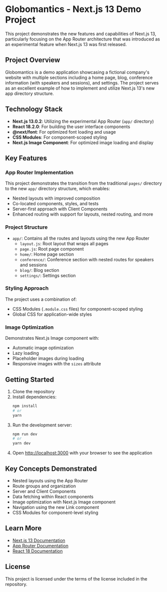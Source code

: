# Globomantics - Next.js 13 Demo Project

This project demonstrates the new features and capabilities of Next.js 13, particularly focusing on the App Router architecture that was introduced as an experimental feature when Next.js 13 was first released.

## Project Overview

Globomantics is a demo application showcasing a fictional company's website with multiple sections including a home page, blog, conference information (with speakers and sessions), and settings. The project serves as an excellent example of how to implement and utilize Next.js 13's new app directory structure.

## Technology Stack

- **Next.js 13.0.2**: Utilizing the experimental App Router (`app/` directory)
- **React 18.2.0**: For building the user interface components
- **@next/font**: For optimized font loading and usage
- **CSS Modules**: For component-scoped styling
- **Next.js Image Component**: For optimized image loading and display

## Key Features

### App Router Implementation

This project demonstrates the transition from the traditional `pages/` directory to the new `app/` directory structure, which enables:

- Nested layouts with improved composition
- Co-located components, styles, and tests
- Server-first approach with Client Components
- Enhanced routing with support for layouts, nested routing, and more

### Project Structure

- `app/`: Contains all the routes and layouts using the new App Router
  - `layout.js`: Root layout that wraps all pages
  - `page.js`: Root page component
  - `home/`: Home page section
  - `conference/`: Conference section with nested routes for speakers and sessions
  - `blog/`: Blog section
  - `settings/`: Settings section

### Styling Approach

The project uses a combination of:
- CSS Modules (`.module.css` files) for component-scoped styling
- Global CSS for application-wide styles

### Image Optimization

Demonstrates Next.js Image component with:
- Automatic image optimization
- Lazy loading
- Placeholder images during loading
- Responsive images with the `sizes` attribute

## Getting Started

1. Clone the repository
2. Install dependencies:
   ```bash
   npm install
   # or
   yarn
   ```
3. Run the development server:
   ```bash
   npm run dev
   # or
   yarn dev
   ```
4. Open [http://localhost:3000](http://localhost:3000) with your browser to see the application

## Key Concepts Demonstrated

- Nested layouts using the App Router
- Route groups and organization
- Server and Client Components
- Data fetching within React components
- Image optimization with Next.js Image component
- Navigation using the new Link component
- CSS Modules for component-level styling

## Learn More

- [Next.js 13 Documentation](https://nextjs.org/docs)
- [App Router Documentation](https://nextjs.org/docs/app)
- [React 18 Documentation](https://reactjs.org/docs/getting-started.html)

## License

This project is licensed under the terms of the license included in the repository.
